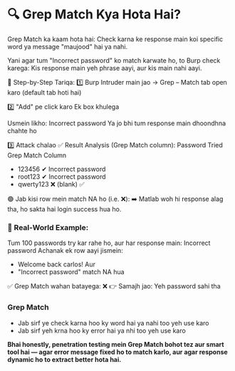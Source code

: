 # 🔍 Grep Match Kya Hota Hai?
Grep Match ka kaam hota hai:
Check karna ke response main koi specific word ya message "maujood" hai ya nahi.

Yani agar tum "Incorrect password" ko match karwate ho, to Burp check karega:
Kis response main yeh phrase aayi, aur kis main nahi aayi.

👣 Step-by-Step Tariqa:
1️⃣ Burp Intruder main jao → Grep – Match tab open karo
(default tab hoti hai)

2️⃣ "Add" pe click karo
Ek box khulega

Usmein likho:
Incorrect password
Ya jo bhi tum response main dhoondhna chahte ho

3️⃣ Attack chalao
✅ Result Analysis (Grep Match column):
Password Tried	Grep Match Column
- 123456	✔ Incorrect password
- root123	✔ Incorrect password
- qwerty123	❌ (blank) ✅

🟢 Jab kisi row mein match NA ho (i.e. ❌):
➡️ Matlab woh hi response alag tha, ho sakta hai login success hua ho.

### 🎯 Real-World Example:
Tum 100 passwords try kar rahe ho, aur har response main:
Incorrect password
Achanak ek row aayi jismein:

- Welcome back carlos! Aur
- "Incorrect password" match NA hua

✅ Grep Match wahan batayega: ❌
👉 Samajh jao: Yeh password sahi tha

### Grep Match
- Jab sirf ye check karna hoo ky word hai ya nahi too yeh use karo
- Jab sirf yeh krna hoo ky error hai ya nhi too yeh use karo

**Bhai honestly, penetration testing mein Grep Match bohot tez aur smart tool hai — agar error message fixed ho to match karlo,
aur agar response dynamic ho to extract better hota hai.**
